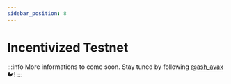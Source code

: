```yaml
---
sidebar_position: 8
---
```


# Incentivized Testnet

:::info
More informations to come soon. Stay tuned by following [@ash_avax](https://twitter.com/ash_avax) 🐦!
:::
